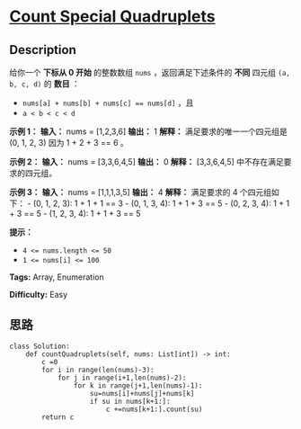 # [Count Special Quadruplets][title]

## Description

给你一个 **下标从 0 开始** 的整数数组 `nums` ，返回满足下述条件的 **不同** 四元组 `(a, b, c, d)` 的 **数目** ：

  * `nums[a] + nums[b] + nums[c] == nums[d]` ，且
  * `a < b < c < d`



**示例 1：**
            **输入：** nums = [1,2,3,6]    **输出：** 1    **解释：** 满足要求的唯一一个四元组是 (0, 1, 2, 3) 因为 1 + 2 + 3 == 6 。    

**示例 2：**
            **输入：** nums = [3,3,6,4,5]    **输出：** 0    **解释：** [3,3,6,4,5] 中不存在满足要求的四元组。    

**示例 3：**
            **输入：** nums = [1,1,1,3,5]    **输出：** 4    **解释：** 满足要求的 4 个四元组如下：    - (0, 1, 2, 3): 1 + 1 + 1 == 3    - (0, 1, 3, 4): 1 + 1 + 3 == 5    - (0, 2, 3, 4): 1 + 1 + 3 == 5    - (1, 2, 3, 4): 1 + 1 + 3 == 5    



**提示：**

  * `4 <= nums.length <= 50`
  * `1 <= nums[i] <= 100`


**Tags:** Array, Enumeration

**Difficulty:** Easy

## 思路

``` python3
class Solution:
    def countQuadruplets(self, nums: List[int]) -> int:
        c =0
        for i in range(len(nums)-3):
            for j in range(i+1,len(nums)-2):
                for k in range(j+1,len(nums)-1):
                    su=nums[i]+nums[j]+nums[k]
                    if su in nums[k+1:]:
                        c +=nums[k+1:].count(su)
        return c
```

[title]: https://leetcode-cn.com/problems/count-special-quadruplets
